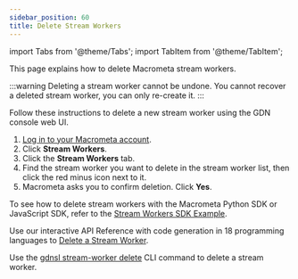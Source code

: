```yaml
---
sidebar_position: 60
title: Delete Stream Workers
---
```

import Tabs from '@theme/Tabs';
import TabItem from '@theme/TabItem';

This page explains how to delete Macrometa stream workers.

:::warning
Deleting a stream worker cannot be undone. You cannot recover a deleted stream worker, you can only re-create it.
:::

<Tabs groupId="operating-systems">
<TabItem value="console" label="Web Console">

Follow these instructions to delete a new stream worker using the GDN console web UI.

1. [Log in to your Macrometa account](https://auth.paas.macrometa.io/).
2. Click **Stream Workers**.
3. Click the **Stream Workers** tab.
4. Find the stream worker you want to delete in the stream worker list, then click the red minus icon next to it.
5. Macrometa asks you to confirm deletion. Click **Yes**.

</TabItem>
<TabItem value="sdk" label="SDK">

To see how to delete stream workers with the Macrometa Python SDK or JavaScript SDK, refer to the [Stream Workers SDK Example](../examples/basic-examples/stream-workers-sdk-example#step-7-delete-stream-worker).

</TabItem>
<TabItem value="api" label="REST API">

Use our interactive API Reference with code generation in 18 programming languages to [Delete a Stream Worker](https://www.macrometa.com/docs/api#/operations/delete).

</TabItem>
<TabItem value="cli" label="CLI">

Use the [gdnsl stream-worker delete](../../../developer-hub/cli/stream-workers-cli#gdnsl-stream-worker-delete) CLI command to delete a stream worker.

</TabItem>
</Tabs>
